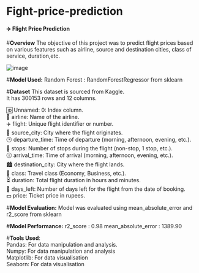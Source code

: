 # Fight-price-prediction
**✈️ Flight Price Prediction**


#**Overview**
The objective of this project was to predict flight prices based on various features such as airline, source and destination cities, class of service, duration,etc.  

![image](https://github.com/user-attachments/assets/e4e2f58b-9f7d-4d37-9abd-f735f4936060)


#**Model Used:**
Random Forest : RandomForestRegressor from sklearn  

#**Dataset** 
This dataset is sourced from Kaggle.   
It has 300153 rows and 12 columns.

🆔 Unnamed: 0: Index column.  
🛫 airline: Name of the airline.  
✈️ flight: Unique flight identifier or number.  
🌆 source_city: City where the flight originates.  
🕒 departure_time: Time of departure (morning, afternoon, evening, etc.).  
🛑 stops: Number of stops during the flight (non-stop, 1 stop, etc.).  
🕧 arrival_time: Time of arrival (morning, afternoon, evening, etc.).  
🏙️ destination_city: City where the flight lands.  
💺 class: Travel class (Economy, Business, etc.).  
⏳ duration: Total flight duration in hours and minutes.  
📅 days_left: Number of days left for the flight from the date of booking.  
💵 price: Ticket price in rupees.  

#**Model Evaluation:**
Model was evaluated using mean_absolute_error and r2_score from sklearn 

#**Model Performance:**
r2_score : 0.98
mean_absolute_error : 1389.90
 
#**Tools Used**:  
Pandas: For data manipulation and analysis.  
Numpy: For data manipulation and analysis  
Matplotlib: For data visualisation  
Seaborn: For data visualisation  
